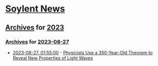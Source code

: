# [Soylent News](../../../README.md)

## [Archives](../../index.md) for [2023](../index.md)

### [Archives](../../index.md) for [2023-08-27](index.md)

* [2023-08-27, 01:55:00](https://soylentnews.org/article.pl?sid=23/08/25/1337255&from=rss) - [Physicists Use a 350-Year-Old Theorem to Reveal New Properties of Light Waves](https://soylentnews.org/article.pl?sid=23/08/25/1337255&from=rss)
